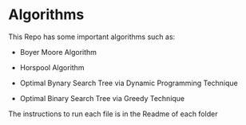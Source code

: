 # Algorithms

This Repo has some important algorithms such as:

* Boyer Moore Algorithm

* Horspool Algorithm

* Optimal Bynary Search Tree via Dynamic Programming Technique

* Optimal Binary Search Tree via Greedy Technique

The instructions to run each file is in the Readme of each folder
